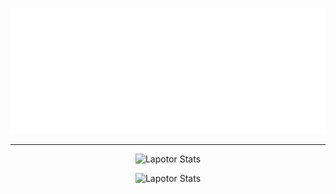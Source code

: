 <p align="center">
  <img src="assets/title.svg" alt="Hey, I'm Lapotor!" />
</p>

---

<p align="center">
  <img src="https://github-readme-stats.vercel.app/api?username=lapotor&hide_border=true&show_icons=true&theme=chartreuse-dark" alt="Lapotor Stats" />
</p>
<p align="center">
  <img src="https://github-readme-stats.vercel.app/api/top-langs/?username=Lapotor&hide_border=true&layout=compact&theme=chartreuse-dark" alt="Lapotor Stats" />
</p>
